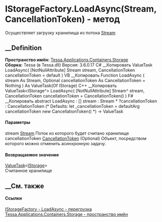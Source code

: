 # IStorageFactory.LoadAsync(Stream, CancellationToken) - метод
Осуществляет загрузку хранилища из потока
[Stream](https://learn.microsoft.com/dotnet/api/system.io.stream)
##  __Definition
 **Пространство имён:**
[Tessa.Applications.Containers.Storage](N_Tessa_Applications_Containers_Storage.htm)  
 **Сборка:** Tessa (в Tessa.dll) Версия: 3.6.0.17
C# __Копировать
     ValueTask<IStorage> LoadAsync(
    	[NotNullAttribute] Stream stream,
    	CancellationToken cancellationToken = default
    )
VB __Копировать
     Function LoadAsync ( 
    	<NotNullAttribute> stream As Stream,
    	Optional cancellationToken As CancellationToken = Nothing
    ) As ValueTask(Of IStorage)
C++ __Копировать
     ValueTask<IStorage^> LoadAsync(
    	[NotNullAttribute] Stream^ stream, 
    	CancellationToken cancellationToken = CancellationToken()
    )
F# __Копировать
     abstract LoadAsync : 
            [<NotNullAttribute>] stream : Stream * 
            ?cancellationToken : CancellationToken 
    (* Defaults:
            let _cancellationToken = defaultArg cancellationToken new CancellationToken()
    *)
    -> ValueTask<IStorage> 
#### Параметры
stream [Stream](https://learn.microsoft.com/dotnet/api/system.io.stream)
     Поток из которого будет считано хранилище 
cancellationToken
[CancellationToken](https://learn.microsoft.com/dotnet/api/system.threading.cancellationtoken)
(Optional)
    Объект, посредством которого можно отменить асинхронную задачу.
#### Возвращаемое значение
[ValueTask](https://learn.microsoft.com/dotnet/api/system.threading.tasks.valuetask-1)<[IStorage](T_Tessa_Applications_Containers_Storage_IStorage.htm)>  
Считанное хранилище
## __См. также
#### Ссылки
[IStorageFactory -
](T_Tessa_Applications_Containers_Storage_IStorageFactory.htm)
[LoadAsync -
перегрузка](Overload_Tessa_Applications_Containers_Storage_IStorageFactory_LoadAsync.htm)
[Tessa.Applications.Containers.Storage - пространство
имён](N_Tessa_Applications_Containers_Storage.htm)
